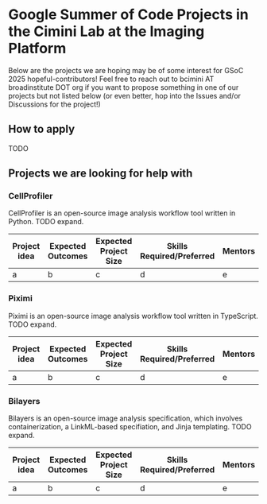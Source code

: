 # Google Summer of Code Projects in the Cimini Lab at the Imaging Platform 

Below are the projects we are hoping may be of some interest for GSoC 2025 hopeful-contributors! Feel free to reach out to bcimini AT broadinstitute DOT org if you want to propose something in one of our projects but not listed below (or even better, hop into the Issues and/or Discussions for the project!)

## How to apply

TODO

## Projects we are looking for help with

### CellProfiler

CellProfiler is an open-source image analysis workflow tool written in Python. TODO expand.

| Project idea | Expected Outcomes | Expected Project Size | Skills Required/Preferred | Mentors | GitHub link(s) | Description |
---------------|-------------------|-----------------------|---------------------------|---------|----------------|-------------|
| a | b | c | d | e | f | g |

### Piximi

Piximi is an open-source image analysis workflow tool written in TypeScript. TODO expand.

| Project idea | Expected Outcomes | Expected Project Size | Skills Required/Preferred | Mentors | GitHub link(s) | Description |
---------------|-------------------|-----------------------|---------------------------|---------|----------------|-------------|
| a | b | c | d | e | f | g |

### Bilayers

Bilayers is an open-source image analysis specification, which involves containerization, a LinkML-based specifiation, and Jinja templating. TODO expand.

| Project idea | Expected Outcomes | Expected Project Size | Skills Required/Preferred | Mentors | GitHub link(s) | Description |
---------------|-------------------|-----------------------|---------------------------|---------|----------------|-------------|
| a | b | c | d | e | f | g |
